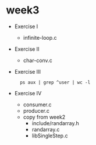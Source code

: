 # week3

- Exercise I
  + infinite-loop.c

- Exercise II
  + char-conv.c

- Exercise III
  ```shell
    ps aux | grep ^user | wc -l
  ```

- Exercise IV
  + consumer.c
  + producer.c
  + copy from week2
    - include/randarray.h
    - randarray.c
    - libSingleStep.c


